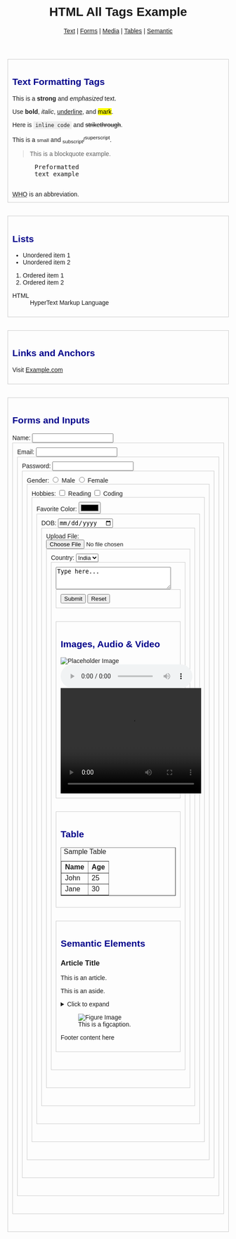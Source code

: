 <!DOCTYPE html>
<html lang="en">
<head>
  <meta charset="UTF-8" />
  <meta name="viewport" content="width=device-width, initial-scale=1.0" />
  <meta name="description" content="Example HTML page with all tags" />
  <title>HTML Tags Example</title>
  <link rel="stylesheet" href="style.css" />
  <style>
    body { font-family: Arial, sans-serif; margin: 20px; }
    section { margin-bottom: 30px; padding: 10px; border: 1px solid #ccc; }
    h2 { color: darkblue; }
    code { background: #eee; padding: 2px 4px; }
  </style>
</head>
<body>

  <header>
    <h1>HTML All Tags Example</h1>
    <nav>
      <a href="#text">Text</a> |
      <a href="#forms">Forms</a> |
      <a href="#media">Media</a> |
      <a href="#tables">Tables</a> |
      <a href="#semantic">Semantic</a>
    </nav>
  </header>

  <section id="text">
    <h2>Text Formatting Tags</h2>
    <p>This is a <strong>strong</strong> and <em>emphasized</em> text.</p>
    <p>Use <b>bold</b>, <i>italic</i>, <u>underline</u>, and <mark>mark</mark>.</p>
    <p>Here is <code>inline code</code> and <s>strikethrough</s>.</p>
    <p>This is a <small>small</small> and <sub>subscript</sub>/<sup>superscript</sup>.</p>
    <blockquote cite="https://example.com">This is a blockquote example.</blockquote>
    <pre>
      Preformatted
      text example
    </pre>
    <abbr title="World Health Organization">WHO</abbr> is an abbreviation.
  </section>

  <section id="lists">
    <h2>Lists</h2>
    <ul>
      <li>Unordered item 1</li>
      <li>Unordered item 2</li>
    </ul>
    <ol>
      <li>Ordered item 1</li>
      <li>Ordered item 2</li>
    </ol>
    <dl>
      <dt>HTML</dt>
      <dd>HyperText Markup Language</dd>
    </dl>
  </section>

  <section id="links">
    <h2>Links and Anchors</h2>
    <p>Visit <a href="https://example.com" target="_blank">Example.com</a></p>
  </section>

  <section id="forms">
    <h2>Forms and Inputs</h2>
    <form>
      <label for="name">Name:</label>
      <input type="text" id="name" name="name" /><br />
      <section id="email">
      <label for="email">Email:</label>
      <input type="email" id="email" name="email" /><br />
      <section id="password">
      <label>Password:</label>
      <input type="password" /><br />
      <section id="Gender">
      <label>Gender:</label>
      <input type="radio" name="gender" value="male" /> Male
      <input type="radio" name="gender" value="female" /> Female<br />
      <section id="Hobbies">
      <label>Hobbies:</label>
      <input type="checkbox" /> Reading
      <input type="checkbox" /> Coding<br />
      <section id="color">
      <label for="color">Favorite Color:</label>
      <input type="color" id="color" /><br />
      <section id="dob">
      <label for="dob">DOB:</label>
      <input type="date" id="dob" /><br />
      <section id="file">
      <label for="file">Upload File:</label>
      <input type="file" id="file" /><br />
      <section id ="country">
      <label for="country">Country:</label>
      <select id="country">
        <option>India</option>
        <option>USA</option>
      </select><br />
      <section id="table">
      <textarea rows="3" cols="30">Type here...</textarea><br />
      <section id ="submit">
      <button type="submit">Submit</button>
      <input type="reset" />
    </form>
  </section>

  <section id="media">
    <h2>Images, Audio & Video</h2>
    <img src="https://via.placeholder.com/150" alt="Placeholder Image" /><br />
    <audio controls>
      <source src="sample.mp3" type="audio/mp3" />
      Your browser does not support audio.
    </audio><br />
    <video width="320" height="240" controls>
      <source src="sample.mp4" type="video/mp4" />
      Your browser does not support video.
    </video>
  </section>

  <section id="tables">
    <h2>Table</h2>
    <table border="1">
      <caption>Sample Table</caption>
      <thead>
        <tr>
          <th>Name</th>
          <th>Age</th>
        </tr>
      </thead>
      <tbody>
        <tr>
          <td>John</td>
          <td>25</td>
        </tr>
        <tr>
          <td>Jane</td>
          <td>30</td>
        </tr>
      </tbody>
    </table>
  </section>

  <section id="semantic">
    <h2>Semantic Elements</h2>
    <article>
      <h3>Article Title</h3>
      <p>This is an article.</p>
    </article>
    <aside>
      <p>This is an aside.</p>
    </aside>
    <details>
      <summary>Click to expand</summary>
      <p>More info inside details tag.</p>
    </details>
    <figure>
      <img src="https://via.placeholder.com/100" alt="Figure Image" />
      <figcaption>This is a figcaption.</figcaption>
    </figure>
    <footer>
      <p>Footer content here</p>
    </footer>
  </section>

</body>
</html>
